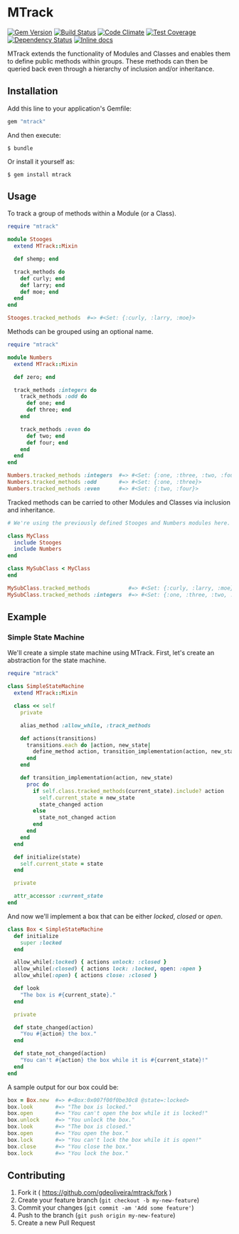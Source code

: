 # MTrack

[![Gem Version](http://img.shields.io/gem/v/mtrack.svg)][gem]
[![Build Status](http://img.shields.io/travis/gdeoliveira/mtrack.svg)][travis]
[![Code Climate](http://img.shields.io/codeclimate/github/gdeoliveira/mtrack.svg)][codeclimate]
[![Test Coverage](http://img.shields.io/codeclimate/coverage/github/gdeoliveira/mtrack.svg)][codeclimate]
[![Dependency Status](http://img.shields.io/gemnasium/gdeoliveira/mtrack.svg)][gemnasium]
[![Inline docs](http://inch-ci.org/github/gdeoliveira/mtrack.svg?branch=master)][inch-ci]

[gem]: https://rubygems.org/gems/mtrack
[travis]: http://travis-ci.org/gdeoliveira/mtrack
[codeclimate]: https://codeclimate.com/github/gdeoliveira/mtrack
[gemnasium]: https://gemnasium.com/gdeoliveira/mtrack#development-dependencies
[inch-ci]: http://inch-ci.org/github/gdeoliveira/mtrack

MTrack extends the functionality of Modules and Classes and enables them to define public methods within groups. These
methods can then be queried back even through a hierarchy of inclusion and/or inheritance.

## Installation

Add this line to your application's Gemfile:

```ruby
gem "mtrack"
```

And then execute:

    $ bundle

Or install it yourself as:

    $ gem install mtrack

## Usage

To track a group of methods within a Module (or a Class).

```ruby
require "mtrack"

module Stooges
  extend MTrack::Mixin

  def shemp; end

  track_methods do
    def curly; end
    def larry; end
    def moe; end
  end
end

Stooges.tracked_methods  #=> #<Set: {:curly, :larry, :moe}>
```

Methods can be grouped using an optional name.

```ruby
require "mtrack"

module Numbers
  extend MTrack::Mixin

  def zero; end

  track_methods :integers do
    track_methods :odd do
      def one; end
      def three; end
    end

    track_methods :even do
      def two; end
      def four; end
    end
  end
end

Numbers.tracked_methods :integers  #=> #<Set: {:one, :three, :two, :four}>
Numbers.tracked_methods :odd       #=> #<Set: {:one, :three}>
Numbers.tracked_methods :even      #=> #<Set: {:two, :four}>
```

Tracked methods can be carried to other Modules and Classes via inclusion and
inheritance.

```ruby
# We're using the previously defined Stooges and Numbers modules here.

class MyClass
  include Stooges
  include Numbers
end

class MySubClass < MyClass
end

MySubClass.tracked_methods            #=> #<Set: {:curly, :larry, :moe}>
MySubClass.tracked_methods :integers  #=> #<Set: {:one, :three, :two, :four}>
```

## Example

### Simple State Machine

We'll create a simple state machine using MTrack. First, let's create an abstraction for the state machine.

```ruby
require "mtrack"

class SimpleStateMachine
  extend MTrack::Mixin

  class << self
    private

    alias_method :allow_while, :track_methods

    def actions(transitions)
      transitions.each do |action, new_state|
        define_method action, transition_implementation(action, new_state)
      end
    end

    def transition_implementation(action, new_state)
      proc do
        if self.class.tracked_methods(current_state).include? action
          self.current_state = new_state
          state_changed action
        else
          state_not_changed action
        end
      end
    end
  end

  def initialize(state)
    self.current_state = state
  end

  private

  attr_accessor :current_state
end
```

And now we'll implement a box that can be either _locked_, _closed_ or _open_.

```ruby
class Box < SimpleStateMachine
  def initialize
    super :locked
  end

  allow_while(:locked) { actions unlock: :closed }
  allow_while(:closed) { actions lock: :locked, open: :open }
  allow_while(:open) { actions close: :closed }

  def look
    "The box is #{current_state}."
  end

  private

  def state_changed(action)
    "You #{action} the box."
  end

  def state_not_changed(action)
    "You can't #{action} the box while it is #{current_state}!"
  end
end
```

A sample output for our box could be:

```ruby
box = Box.new  #=> #<Box:0x007f00f0be30c8 @state=:locked>
box.look       #=> "The box is locked."
box.open       #=> "You can't open the box while it is locked!"
box.unlock     #=> "You unlock the box."
box.look       #=> "The box is closed."
box.open       #=> "You open the box."
box.lock       #=> "You can't lock the box while it is open!"
box.close      #=> "You close the box."
box.lock       #=> "You lock the box."
```

## Contributing

1. Fork it ( https://github.com/gdeoliveira/mtrack/fork )
2. Create your feature branch (`git checkout -b my-new-feature`)
3. Commit your changes (`git commit -am 'Add some feature'`)
4. Push to the branch (`git push origin my-new-feature`)
5. Create a new Pull Request
